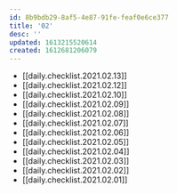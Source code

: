 ```yaml
---
id: 8b9bdb29-8af5-4e87-91fe-feaf0e6ce377
title: '02'
desc: ''
updated: 1613215520614
created: 1612681206079
---
```


- [[daily.checklist.2021.02.13]]
- [[daily.checklist.2021.02.12]]
- [[daily.checklist.2021.02.10]]
- [[daily.checklist.2021.02.09]]
- [[daily.checklist.2021.02.08]]
- [[daily.checklist.2021.02.07]]
- [[daily.checklist.2021.02.06]]
- [[daily.checklist.2021.02.05]]
- [[daily.checklist.2021.02.04]]
- [[daily.checklist.2021.02.03]]
- [[daily.checklist.2021.02.02]]
- [[daily.checklist.2021.02.01]]
